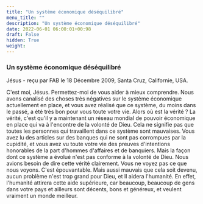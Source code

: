 ```yaml
---
title: "Un système économique déséquilibré"
menu_title: ""
description: "Un système économique déséquilibré"
date: 2022-06-01 06:00:01+00:98
draft: False
hidden: True
weight:
---
```

### Un système économique déséquilibré

Jésus - reçu par FAB le 18 Décembre 2009, Santa Cruz, Californie, USA.

C'est moi, Jésus.
Permettez-moi de vous aider à mieux comprendre. Nous avons canalisé des choses très négatives sur le système économique actuellement en place, et vous avez réalisé que ce système, du moins dans le passé, a été très bon pour vous toute votre vie. Alors où est la vérité ?
La vérité, c'est qu'il y a maintenant un réseau mondial de pouvoir économique en place qui va à l'encontre de la volonté de Dieu. Cela ne signifie pas que toutes les personnes qui travaillent dans ce système sont mauvaises. Vous avez lu des articles sur des banques qui ne sont pas corrompues par la cupidité, et vous avez vu toute votre vie des preuves d'intentions honorables de la part d'hommes d'affaires et de banquiers.
Mais la façon dont ce système a évolué n'est pas conforme à la volonté de Dieu. Nous avions besoin de dire cette vérité clairement. Vous ne voyez pas ce que nous voyons. C'est épouvantable. Mais aussi mauvais que cela soit devenu, aucun problème n'est trop grand pour Dieu, et Il aidera l'humanité. En effet, l'humanité attirera cette aide supérieure, car beaucoup, beaucoup de gens dans votre pays et ailleurs sont décents, bons et généreux, et veulent vraiment un monde meilleur.